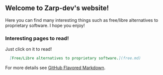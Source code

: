 ## Welcome to Zarp-dev's website!

Here you can find many interesting things such as free/libre alternatives to proprietary software.
I hope you enjoy!

### Interesting pages to read!
Just click on it to read!

```markdown
  [Free/Libre alternatives to proprietary software.](free.md)
```

For more details see [GitHub Flavored Markdown](https://guides.github.com/features/mastering-markdown/).


